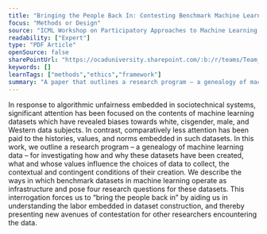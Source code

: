 ```yaml
---
title: "Bringing the People Back In: Contesting Benchmark Machine Learning\nDatasets"
focus: "Methods or Design"
source: "ICML Workshop on Participatory Approaches to Machine Learning 2020"
readability: ["Expert"]
type: "PDF Article"
openSource: false
sharePointUrl: "https://ocaduniversity.sharepoint.com/:b:/r/teams/Team_WeCount/Shared%20Documents/Resources%20and%20Tools/Literature%20(curated)/Bringing%20the%20People%20Back%20In.pdf?csf=1&web=1&e=ir2lhX"
keywords: []
learnTags: ["methods","ethics","framework"]
summary: "A paper that outlines a research program — a genealogy of machine learning data — for investigating how and why datasets have been created, what and whose values influence the choices of data to collect, the contextual and contingent conditions of their creation. "
---
```

In response to algorithmic unfairness embedded in sociotechnical systems, significant attention has been focused on the contents of machine learning datasets which have revealed biases towards white, cisgender, male, and Western data subjects. In contrast, comparatively less attention has been paid to the histories, values, and norms embedded in such datasets. In this work, we outline a research program – a genealogy of machine learning data – for investigating how and why these datasets have been created, what and whose values influence the choices of data to collect, the contextual and contingent conditions of their creation. We describe the ways in which benchmark datasets in machine learning operate as infrastructure and pose four research questions for these datasets. This interrogation forces us to “bring the people back in” by aiding us in understanding the labor embedded in dataset construction, and thereby presenting new avenues of contestation for other researchers encountering the data.
